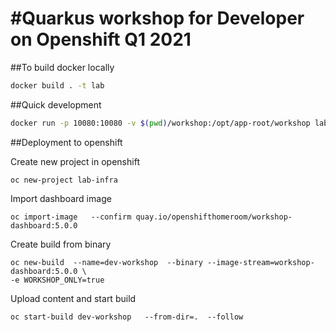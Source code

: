 #Quarkus workshop for Developer on Openshift Q1 2021
=====================

##To build docker locally
```bash
docker build . -t lab
```

##Quick development

```bash
docker run -p 10080:10080 -v $(pwd)/workshop:/opt/app-root/workshop lab
```

##Deployment to openshift

Create new project in openshift
```
oc new-project lab-infra
```
Import dashboard image
```
oc import-image   --confirm quay.io/openshifthomeroom/workshop-dashboard:5.0.0
```
Create build from binary
```
oc new-build  --name=dev-workshop  --binary --image-stream=workshop-dashboard:5.0.0 \
-e WORKSHOP_ONLY=true
```
Upload content and start build
```
oc start-build dev-workshop   --from-dir=.  --follow
```